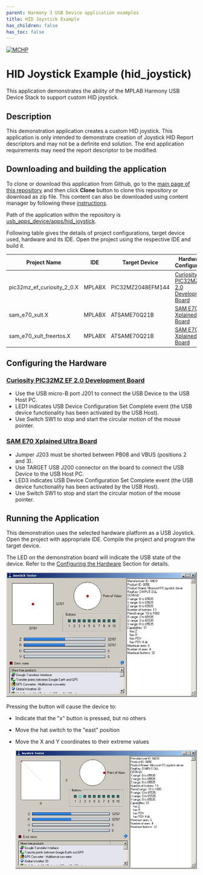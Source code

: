 ```yaml
---
parent: Harmony 3 USB Device application examples
title: HID Joystick Example 
has_children: false
has_toc: false
---
```


[![MCHP](https://www.microchip.com/ResourcePackages/Microchip/assets/dist/images/logo.png)](https://www.microchip.com)

# HID Joystick Example (hid_joystick)

This application demonstrates the ability of the MPLAB Harmony USB Device Stack to support custom HID joystick. 

## Description

This demonstration application creates a custom HID joystick. This application is only intended to demonstrate creation of Joystick HID Report descriptors and may not be a definite end solution. The end application requirements may need the report descriptor to be modified.

## Downloading and building the application

To clone or download this application from Github, go to the [main page of this repository](https://github.com/Microchip-MPLAB-Harmony/usb_apps_device) and then click **Clone** button to clone this repository or download as zip file.
This content can also be downloaded using content manager by following these [instructions](https://github.com/Microchip-MPLAB-Harmony/contentmanager/wiki).

Path of the application within the repository is [usb_apps_device/apps/hid_joystick](https://github.com/Microchip-MPLAB-Harmony/usb_apps_device/apps/hid_joystick).

Following table gives the details of project configurations, target device used, hardware and its IDE. Open the project using the respective IDE and build it. 

| Project Name                    | IDE    | Target Device       | Hardware / Configuration                                                   |
| ------------------------------- | ------ | ------------------- | -------------------------------------------------------------------------- |
| pic32mz_ef_curiosity_2_0.X      | MPLABX | PIC32MZ2048EFM144   | [Curiosity PIC32MZ EF 2.0 Development Board](#config_15)                   |
| sam_e70_xult.X                  | MPLABX | ATSAME70Q21B        | [SAM E70 Xplained Ultra Board](#config_4)                                  |
| sam_e70_xult_freertos.X         | MPLABX | ATSAME70Q21B        | [SAM E70 Xplained Ultra Board](#config_4)                                  |

## <a name="config_title"></a> Configuring the Hardware

### <a name="config_15"></a> [Curiosity PIC32MZ EF 2.0 Development Board](https://www.microchip.com/Developmenttools/ProductDetails/DM320209)

- Use the USB micro-B port J201 to connect the USB Device to the USB Host PC.
- LED1 indicates USB Device Configuration Set Complete event (the USB device functionality has been activated by the USB Host).
- Use Switch SW1 to stop and start the circular motion of the mouse pointer.

### <a name="config_4"></a> [SAM E70 Xplained Ultra Board](https://www.microchip.com/DevelopmentTools/ProductDetails/PartNO/DM320113)

- Jumper J203 must be shorted between PB08 and VBUS (positions 2 and 3).
- Use TARGET USB J200 connector on the board to connect the USB Device to the USB Host PC.
- LED3 indicates USB Device Configuration Set Complete event (the USB device functionality has been activated by the USB Host).
- Use Switch SW1 to stop and start the circular motion of the mouse pointer.

## Running the Application

This demonstration uses the selected hardware platform as a USB Joystick. Open the project with appropriate IDE. Compile the project and program the target device.

The LED on the demonstration board will indicate the USB state of the device. Refer to the [Configuring the Hardware](#config_title) Section for details. 

![Form1](images/hid_joystick_figure_1.png)

Pressing the button will cause the device to:
- Indicate that the "x" button is pressed, but no others
- Move the hat switch to the "east" position
- Move the X and Y coordinates to their extreme values

    ![Form1](images/hid_joystick_figure_2.png)
